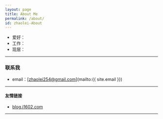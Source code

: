 ```yaml
---
layout: page
title: About Me
permalink: /about/
id: zhaolei-About
---
```


*   爱好：
*   工作：
*   现居：   


---

### 联系我

* email：[zhaolei254@gmail.com](mailto:{{ site.email }})

---

#### 友情链接

* [blog.i1602.com](http://blog.i1602.com)
---

